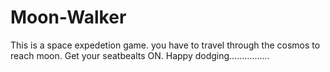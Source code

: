 # Moon-Walker
This is a space expedetion game. you have to travel through the cosmos to reach moon.
Get your seatbealts ON.
Happy dodging................
